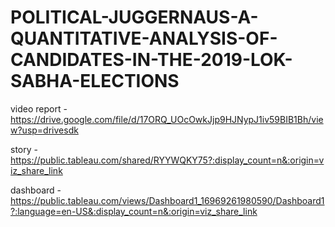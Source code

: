 # POLITICAL-JUGGERNAUS-A-QUANTITATIVE-ANALYSIS-OF-CANDIDATES-IN-THE-2019-LOK-SABHA-ELECTIONS

video report - https://drive.google.com/file/d/17ORQ_UOcOwkJjp9HJNypJ1iv59BIB1Bh/view?usp=drivesdk

story - https://public.tableau.com/shared/RYYWQKY75?:display_count=n&:origin=viz_share_link

dashboard - https://public.tableau.com/views/Dashboard1_16969261980590/Dashboard1?:language=en-US&:display_count=n&:origin=viz_share_link
